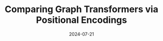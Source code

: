 ---
title: "Comparing Graph Transformers via Positional Encodings"
collection: publications
permalink: /publication/positional_encodings
date: 2024-07-21
venue: 'International Conference on Machine Learning (ICML)'
paperurl: 'https://arxiv.org/abs/2402.14202'
---